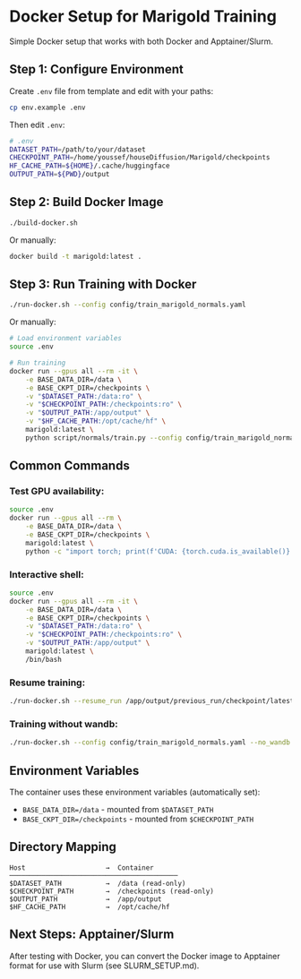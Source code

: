 # Docker Setup for Marigold Training

Simple Docker setup that works with both Docker and Apptainer/Slurm.

## Step 1: Configure Environment

Create `.env` file from template and edit with your paths:

```bash
cp env.example .env
```

Then edit `.env`:
```bash
# .env
DATASET_PATH=/path/to/your/dataset
CHECKPOINT_PATH=/home/youssef/houseDiffusion/Marigold/checkpoints
HF_CACHE_PATH=${HOME}/.cache/huggingface
OUTPUT_PATH=${PWD}/output
```

## Step 2: Build Docker Image

```bash
./build-docker.sh
```

Or manually:
```bash
docker build -t marigold:latest .
```

## Step 3: Run Training with Docker

```bash
./run-docker.sh --config config/train_marigold_normals.yaml
```

Or manually:
```bash
# Load environment variables
source .env

# Run training
docker run --gpus all --rm -it \
    -e BASE_DATA_DIR=/data \
    -e BASE_CKPT_DIR=/checkpoints \
    -v "$DATASET_PATH:/data:ro" \
    -v "$CHECKPOINT_PATH:/checkpoints:ro" \
    -v "$OUTPUT_PATH:/app/output" \
    -v "$HF_CACHE_PATH:/opt/cache/hf" \
    marigold:latest \
    python script/normals/train.py --config config/train_marigold_normals.yaml
```

## Common Commands

### Test GPU availability:
```bash
source .env
docker run --gpus all --rm \
    -e BASE_DATA_DIR=/data \
    -e BASE_CKPT_DIR=/checkpoints \
    marigold:latest \
    python -c "import torch; print(f'CUDA: {torch.cuda.is_available()}')"
```

### Interactive shell:
```bash
source .env
docker run --gpus all --rm -it \
    -e BASE_DATA_DIR=/data \
    -e BASE_CKPT_DIR=/checkpoints \
    -v "$DATASET_PATH:/data:ro" \
    -v "$CHECKPOINT_PATH:/checkpoints:ro" \
    -v "$OUTPUT_PATH:/app/output" \
    marigold:latest \
    /bin/bash
```

### Resume training:
```bash
./run-docker.sh --resume_run /app/output/previous_run/checkpoint/latest.ckpt
```

### Training without wandb:
```bash
./run-docker.sh --config config/train_marigold_normals.yaml --no_wandb
```

## Environment Variables

The container uses these environment variables (automatically set):
- `BASE_DATA_DIR=/data` - mounted from `$DATASET_PATH`
- `BASE_CKPT_DIR=/checkpoints` - mounted from `$CHECKPOINT_PATH`

## Directory Mapping

```
Host                    →  Container
──────────────────────────────────────────
$DATASET_PATH           →  /data (read-only)
$CHECKPOINT_PATH        →  /checkpoints (read-only)
$OUTPUT_PATH            →  /app/output
$HF_CACHE_PATH          →  /opt/cache/hf
```

## Next Steps: Apptainer/Slurm

After testing with Docker, you can convert the Docker image to Apptainer format for use with Slurm (see SLURM_SETUP.md).

